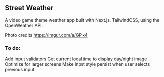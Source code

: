 ## Street Weather

A video game theme weather app built with Next.js, TailwindCSS, using the OpenWeather API. 

Photo credits https://imgur.com/a/GPlx4

### To do:
Add input validators
Get current local time to display day/night image
Optimize for larger screens
Make input style persist when user selects previous input